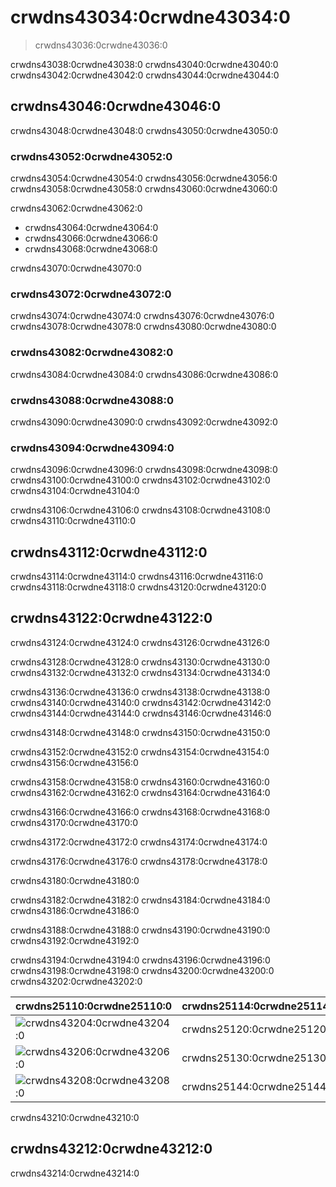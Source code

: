 # crwdns43034:0crwdne43034:0

> crwdns43036:0crwdne43036:0

crwdns43038:0crwdne43038:0 crwdns43040:0crwdne43040:0 crwdns43042:0crwdne43042:0 crwdns43044:0crwdne43044:0

## crwdns43046:0crwdne43046:0

crwdns43048:0crwdne43048:0 crwdns43050:0crwdne43050:0

### crwdns43052:0crwdne43052:0

crwdns43054:0crwdne43054:0 crwdns43056:0crwdne43056:0 crwdns43058:0crwdne43058:0 crwdns43060:0crwdne43060:0

crwdns43062:0crwdne43062:0

* crwdns43064:0crwdne43064:0
* crwdns43066:0crwdne43066:0
* crwdns43068:0crwdne43068:0

crwdns43070:0crwdne43070:0

### crwdns43072:0crwdne43072:0

crwdns43074:0crwdne43074:0 crwdns43076:0crwdne43076:0 crwdns43078:0crwdne43078:0 crwdns43080:0crwdne43080:0

### crwdns43082:0crwdne43082:0

crwdns43084:0crwdne43084:0 crwdns43086:0crwdne43086:0

### crwdns43088:0crwdne43088:0

crwdns43090:0crwdne43090:0 crwdns43092:0crwdne43092:0

### crwdns43094:0crwdne43094:0

crwdns43096:0crwdne43096:0 crwdns43098:0crwdne43098:0 crwdns43100:0crwdne43100:0 crwdns43102:0crwdne43102:0 crwdns43104:0crwdne43104:0

crwdns43106:0crwdne43106:0 crwdns43108:0crwdne43108:0 crwdns43110:0crwdne43110:0

## crwdns43112:0crwdne43112:0

crwdns43114:0crwdne43114:0 crwdns43116:0crwdne43116:0 crwdns43118:0crwdne43118:0 crwdns43120:0crwdne43120:0

## crwdns43122:0crwdne43122:0

crwdns43124:0crwdne43124:0 crwdns43126:0crwdne43126:0

crwdns43128:0crwdne43128:0 crwdns43130:0crwdne43130:0 crwdns43132:0crwdne43132:0 crwdns43134:0crwdne43134:0

crwdns43136:0crwdne43136:0 crwdns43138:0crwdne43138:0 crwdns43140:0crwdne43140:0 crwdns43142:0crwdne43142:0 crwdns43144:0crwdne43144:0 crwdns43146:0crwdne43146:0

crwdns43148:0crwdne43148:0 crwdns43150:0crwdne43150:0

crwdns43152:0crwdne43152:0 crwdns43154:0crwdne43154:0 crwdns43156:0crwdne43156:0

crwdns43158:0crwdne43158:0 crwdns43160:0crwdne43160:0 crwdns43162:0crwdne43162:0 crwdns43164:0crwdne43164:0

crwdns43166:0crwdne43166:0 crwdns43168:0crwdne43168:0 crwdns43170:0crwdne43170:0

crwdns43172:0crwdne43172:0 crwdns43174:0crwdne43174:0

crwdns43176:0crwdne43176:0 crwdns43178:0crwdne43178:0

crwdns43180:0crwdne43180:0

crwdns43182:0crwdne43182:0 crwdns43184:0crwdne43184:0 crwdns43186:0crwdne43186:0

crwdns43188:0crwdne43188:0 crwdns43190:0crwdne43190:0 crwdns43192:0crwdne43192:0

<span id="ferris"></span>

crwdns43194:0crwdne43194:0 crwdns43196:0crwdne43196:0 crwdns43198:0crwdne43198:0 crwdns43200:0crwdne43200:0 crwdns43202:0crwdne43202:0

| crwdns25110:0crwdne25110:0                                                                                        | crwdns25114:0crwdne25114:0 |
| ----------------------------------------------------------------------------------------------------------------- | -------------------------- |
| <img src="crwdns25116:0crwdne25116:0" class="ferris-explain" alt="crwdns43204:0crwdne43204:0" /> | crwdns25120:0crwdne25120:0 |
| <img src="crwdns25126:0crwdne25126:0" class="ferris-explain" alt="crwdns43206:0crwdne43206:0" /> | crwdns25130:0crwdne25130:0 |
| <img src="crwdns25142:0crwdne25142:0" class="ferris-explain" alt="crwdns43208:0crwdne43208:0" /> | crwdns25144:0crwdne25144:0 |

crwdns43210:0crwdne43210:0

## crwdns43212:0crwdne43212:0

crwdns43214:0crwdne43214:0
